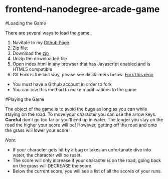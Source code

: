 frontend-nanodegree-arcade-game
===============================

#Loading the Game

There are several ways to load the game:

1. Navitate to my [Github Page](http://popnbrown.github.io/arcade-game).
2. Zip file:
  1. Download the [zip](https://github.com/popnbrown/frontend-nanodegree-arcade-game/archive/master.zip)
  2. Unzip the downloaded file
  3. Open index.html in any browser that has Javascript enabled and is HTML5 compatible
3. Git Fork is the last way, please see disclaimers below. [Fork this repo](https://github.com/popnbrown/frontend-nanodegree-arcade-game#fork-destination-box)
  * You must have a Github account in order to fork
  * You can use this method to make modifications to the game

#Playing the Game

The object of the game is to avoid the bugs as long as you can while staying on the road. To move your character you can use the arrow keys. **Careful** don't go too far or you'll end up in water. The longer you stay on the road the higher your score will be! However, getting off the road and onto the grass will lower your score!

*Note:*

* If your character gets hit by a bug or takes an unfortunate dive into water, the character will be reset.
* The score will only increase if your character is on the road, going back on the grass will DECREASE the score.
* Below the current score, you will see a list of all the scores of your runs.
